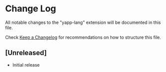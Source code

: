 # Change Log

All notable changes to the "yapp-lang" extension will be documented in this file.

Check [Keep a Changelog](http://keepachangelog.com/) for recommendations on how to structure this file.

## [Unreleased]

- Initial release